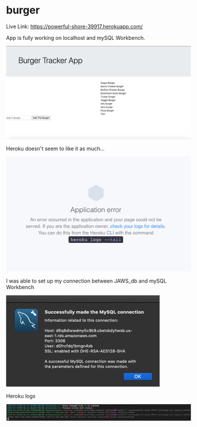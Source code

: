 # burger

Live Link: https://powerful-shore-39917.herokuapp.com/

<p> App is fully working on localhost and mySQL Workbench.</p>

![Burger-Tracker](/public/images/burger-tracker.png)

<p> Heroku doesn't seem to like it as much...</p>

![Error](/public/images/error2.png)

<p> I was able to set up my connection between JAWS_db and mySQL Workbench</p>

![JAWS_db](/public/images/jaws-db2.png)

<p> Heroku logs <p>

![Logs](/public/images/error.png)